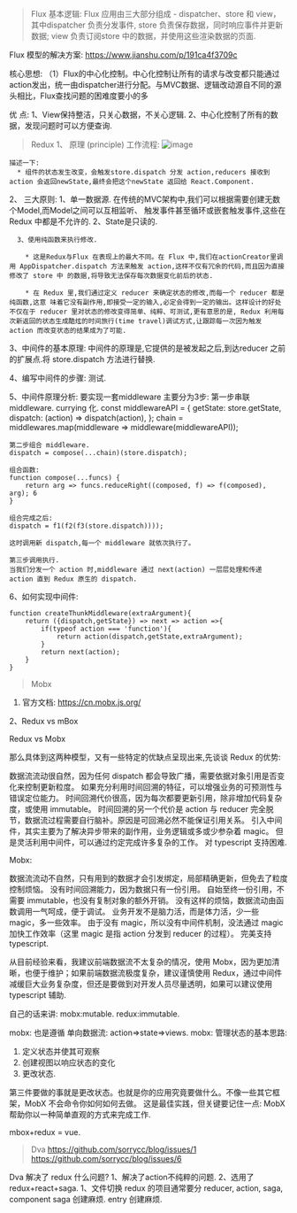 > Flux
基本逻辑:
    Flux 应用由三大部分组成 - dispatcher、store 和 view， 其中dispatcher 负责分发事件, store 负责保存数据，同时响应事件并更新数据; view 负责订阅store 中的数据，并使用这些渲染数据的页面.

Flux 模型的解决方案:
https://www.jianshu.com/p/191ca4f3709c

核心思想:
（1）Flux的中心化控制。中心化控制让所有的请求与改变都只能通过action发出，统一由dispatcher进行分配。与MVC数据、逻辑改动源自不同的源头相比，Flux查找问题的困难度要小的多

优  点:
1、View保持整洁，只关心数据，不关心逻辑.
2、中心化控制了所有的数据，发现问题时可以方便查询.

> Redux
1、 原理 (principle)
    工作流程:
    ![image](http://www.ruanyifeng.com/blogimg/asset/2016/bg2016091802.jpg)

    描述一下: 
      * 组件的状态发生改变，会触发store.dispatch 分发 action,reducers 接收到action 会返回newState,最终会把这个newState 返回给 React.Component.

2、 三大原则:
      1、单一数据源.
        在传统的MVC架构中,我们可以根据需要创建无数个Model,而Model之间可以互相监听、 触发事件甚至循环或嵌套触发事件,这些在 Redux 中都是不允许的.
      2、State是只读的.

      3、使用纯函数来执行修改.

        * 这是Redux与Flux 在表现上的最大不同。在 Flux 中,我们在actionCreator里调用 AppDispatcher.dispatch 方法来触发 action,这样不仅有冗余的代码,而且因为直接修改了 store 中 的数据,将导致无法保存每次数据变化前后的状态.

        * 在 Redux 里,我们通过定义 reducer 来确定状态的修改,而每一个 reducer 都是纯函数,这意 味着它没有副作用,即接受一定的输入,必定会得到一定的输出。这样设计的好处不仅在于 reducer 里对状态的修改变得简单、纯粹、可测试,更有意思的是, Redux 利用每次新返回的状态生成酷炫的时间旅行(time travel)调试方式,让跟踪每一次因为触发 action 而改变状态的结果成为了可能.

3、中间件的基本原理:
    中间件的原理是,它提供的是被发起之后,到达reducer 之前的扩展点.将 store.dispatch 方法进行替换.

4、编写中间件的步骤:
    测试.

5、中间件原理分析:
    要实现一套middleware 主要分为3步: 
    第一步串联 middleware. currying 化.
    const middlewareAPI = {
    getState: store.getState,
    dispatch: (action) => dispatch(action),
    };
    chain = middlewares.map(middleware => middleware(middlewareAPI));

    第二步组合 middleware.
    dispatch = compose(...chain)(store.dispatch);

    组合函数:
    function compose(...funcs) {
        return arg => funcs.reduceRight((composed, f) => f(composed), arg); 6
    }

    组合完成之后:
    dispatch = f1(f2(f3(store.dispatch))));

    这时调用新 dispatch,每一个 middleware 就依次执行了。

    第三步调用执行.
    当我们分发一个 action 时,middleware 通过 next(action) 一层层处理和传递 action 直到 Redux 原生的 dispatch.

6、如何实现中间件:
```
function createThunkMiddleware(extraArgument){
    return ({dispatch,getState}) => next => action =>{
        if(typeof action === 'function'){
            return action(dispatch,getState,extraArgument);
        }
        return next(action);
    }
}
```

> Mobx
1. 官方文档:
https://cn.mobx.js.org/

2、Redux vs mBox

Redux vs Mobx

那么具体到这两种模型，又有一些特定的优缺点呈现出来,先谈谈 Redux 的优势:

数据流流动很自然，因为任何 dispatch 都会导致广播，需要依据对象引用是否变化来控制更新粒度。
如果充分利用时间回溯的特征，可以增强业务的可预测性与错误定位能力。
时间回溯代价很高，因为每次都要更新引用，除非增加代码复杂度，或使用 immutable。
时间回溯的另一个代价是 action 与 reducer 完全脱节，数据流过程需要自行脑补。原因是可回溯必然不能保证引用关系。
引入中间件，其实主要为了解决异步带来的副作用，业务逻辑或多或少参杂着 magic。
但是灵活利用中间件，可以通过约定完成许多复杂的工作。
对 typescript 支持困难.

Mobx:

数据流流动不自然，只有用到的数据才会引发绑定，局部精确更新，但免去了粒度控制烦恼。
没有时间回溯能力，因为数据只有一份引用。
自始至终一份引用，不需要 immutable，也没有复制对象的额外开销。
没有这样的烦恼，数据流动由函数调用一气呵成，便于调试。
业务开发不是脑力活，而是体力活，少一些 magic，多一些效率。
由于没有 magic，所以没有中间件机制，没法通过 magic 加快工作效率（这里 magic 是指 action 分发到 reducer 的过程）。
完美支持 typescript.

从目前经验来看，我建议前端数据流不太复杂的情况，使用 Mobx，因为更加清晰，也便于维护；如果前端数据流极度复杂，建议谨慎使用 Redux，通过中间件减缓巨大业务复杂度，但还是要做到对开发人员尽量透明，如果可以建议使用 typescript 辅助.

自己的话来讲:
mobx:mutable.
redux:immutable.

mobx: 也是遵循 单向数据流: action=>state=>views.
mobx: 管理状态的基本思路:
1. 定义状态并使其可观察
2. 创建视图以响应状态的变化
3. 更改状态.

第三件要做的事就是更改状态。也就是你的应用究竟要做什么。不像一些其它框架，MobX 不会命令你如何如何去做。 这是最佳实践，但关键要记住一点: MobX 帮助你以一种简单直观的方式来完成工作.  

mbox+redux = vue.

> Dva
https://github.com/sorrycc/blog/issues/1
https://github.com/sorrycc/blog/issues/6


Dva 解决了 redux 什么问题?
1、解决了action不纯粹的问题.
2、选用了 redux+react+saga.
1、文件切换
  redux 的项目通常要分 reducer, action, saga, component
  saga 创建麻烦.
  entry 创建麻烦.
  
> 


